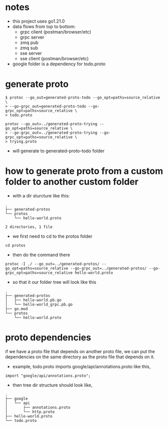 # notes

-   this project uses go1.21.0
-   data flows from top to bottom:
    -   grpc client (postman/browser/etc)
    -   grpc server
    -   zmq pub
    -   zmq sub
    -   sse server
    -   sse client (postman/browser/etc)
-   google folder is a dependency for todo.proto

# generate proto

```
$ protoc --go_out=generated-proto-todo --go_opt=paths=source_relative \
> --go-grpc_out=generated-proto-todo --go-grpc_opt=paths=source_relative \
> todo.proto
```

```
protoc --go_out=../generated-proto-trying --go_opt=paths=source_relative \
> --go-grpc_out=../generated-proto-trying --go-grpc_opt=paths=source_relative \
> trying.proto
```

-   will generate to generated-proto-todo folder

# how to generate proto from a custom folder to another custom folder

-   with a dir sturcture like this:

```
.
├── generated-protos
└── protos
    └── hello-world.proto

2 directories, 1 file
```

-   we first need to cd to the protos folder

```
cd protos
```

-   then do the command there

```
protoc -I ./ --go_out=../generated-protos/ --go_opt=paths=source_relative --go-grpc_out=../generated-protos/ --go-grpc_opt=paths=source_relative hello-world.proto
```

-   so that it our folder tree will look like this

```
.
├── generated-protos
│   ├── hello-world.pb.go
│   └── hello-world_grpc.pb.go
├── go.mod
└── protos
    └── hello-world.proto
```

# proto dependencies

if we have a proto file that depends on another proto file, we can put the dependencies on the same directory as the proto file that depends on it.

-   example, todo.proto imports google/api/annotations.proto like this,

```
import "google/api/annotations.proto";
```

-   then tree dir structure should look like,

```
.
├── google
│   └── api
│       ├── annotations.proto
│       └── http.proto
├── hello-world.proto
└── todo.proto
```
